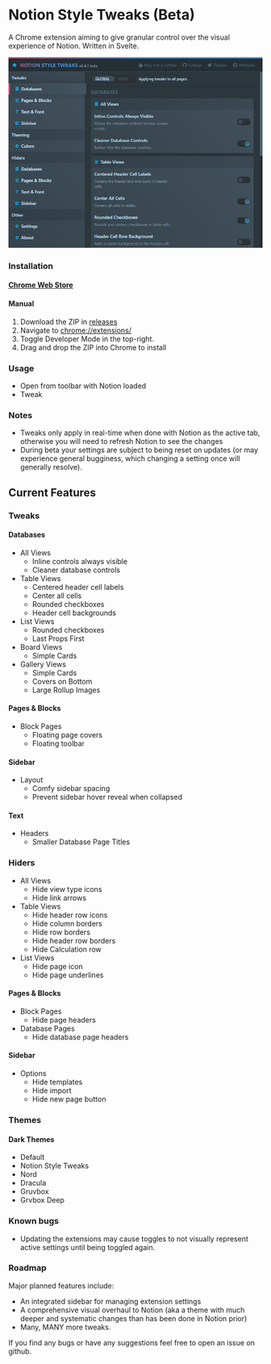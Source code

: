 # Notion Style Tweaks (Beta)

A Chrome extension aiming to give granular control over the visual experience of Notion.
Written in Svelte.

![cover](https://github.com/EliWimmer/notion-style-tweaks/blob/master/coverimage.png)

### Installation

#### [Chrome Web Store](https://chrome.google.com/webstore/detail/notion-style-tweaks/fclmlifmfhekeohpojchhkmgpmkplkpo/related?hl=en-GB&authuser=0)

#### Manual
1. Download the ZIP in [releases](https://github.com/EliWimmer/notion-style-tweaks/releases)
2. Navigate to [chrome://extensions/](chrome://extensions/)
3. Toggle Developer Mode in the top-right.
4. Drag and drop the ZIP into Chrome to install

### Usage

-   Open from toolbar with Notion loaded
-   Tweak

### Notes

-   Tweaks only apply in real-time when done with Notion as the active tab, otherwise you will need to refresh Notion to see the changes
-   During beta your settings are subject to being reset on updates (or may experience general bugginess, which changing a setting once will generally resolve).

## Current Features

### Tweaks

#### Databases

-   All Views
    -   Inline controls always visible
    -   Cleaner database controls
-   Table Views
    -   Centered header cell labels
    -   Center all cells
    -   Rounded checkboxes
    -   Header cell backgrounds
-   List Views
    -   Rounded checkboxes
    -   Last Props First
-   Board Views
    -   Simple Cards
-   Gallery Views
    -   Simple Cards
    -   Covers on Bottom
    -   Large Rollup Images

#### Pages & Blocks

-   Block Pages
    -   Floating page covers
    -   Floating toolbar

#### Sidebar

-   Layout
    -   Comfy sidebar spacing
    -   Prevent sidebar hover reveal when collapsed

#### Text
-   Headers
    -   Smaller Database Page Titles

### Hiders

-   All Views
    -   Hide view type icons
    -   Hide link arrows
-   Table Views
    -   Hide header row icons
    -   Hide column borders
    -   Hide row borders
    -   Hide header row borders
    -   Hide Calculation row
-   List Views
    -   Hide page icon
    -   Hide page underlines

#### Pages & Blocks

-   Block Pages
    -   Hide page headers
-   Database Pages
    -   Hide database page headers

#### Sidebar

-   Options
    -   Hide templates
    -   Hide import
    -   Hide new page button

### Themes
#### Dark Themes
-   Default
-   Notion Style Tweaks
-   Nord
-   Dracula
-   Gruvbox
-   Grvbox Deep

### Known bugs

- Updating the extensions may cause toggles to not visually represent active settings until being toggled again.

### Roadmap

Major planned features include:


-   An integrated sidebar for managing extension settings
-   A comprehensive visual overhaul to Notion (aka a theme with much deeper and systematic changes than has been done in Notion prior)
-   Many, MANY more tweaks.

If you find any bugs or have any suggestions feel free to open an issue on github.

